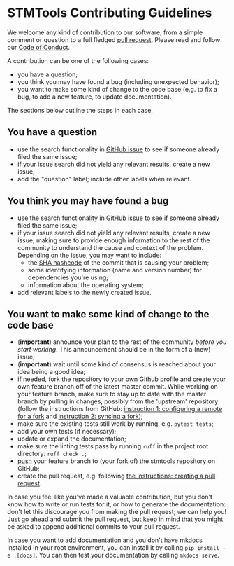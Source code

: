 
# STMTools Contributing Guidelines


We welcome any kind of contribution to our software, from a simple comment 
or question to a full fledged [pull request](https://help.github.com/articles/about-pull-requests/). 
Please read and follow our [Code of Conduct](./CODE_OF_CONDUCT.md).

A contribution can be one of the following cases:

- you have a question;
- you think you may have found a bug (including unexpected behavior);
- you want to make some kind of change to the code base (e.g. to fix a bug, to add a new feature, to update documentation).

The sections below outline the steps in each case.

## You have a question

-  use the search functionality in [GitHub issue](https://github.com/TUDelftGeodesy/stmtools/issues)
to see if someone already filed the same issue;
-  if your issue search did not yield any relevant results, create a new issue;
-  add the "question" label; include other labels when relevant.

## You think you may have found a bug

- use the search functionality in [GitHub issue](https://github.com/TUDelftGeodesy/stmtools/issues) to see if someone already filed the same issue;
- if your issue search did not yield any relevant results, create a new issue, making sure to provide enough information to the rest of the community to understand the cause and context of the problem. Depending on the issue, you may want to include:
    - the [SHA hashcode](https://help.github.com/articles/autolinked-references-and-urls/#commit-shas>) of the commit that is causing your problem;
    - some identifying information (name and version number) for dependencies you're using;
    - information about the operating system;
- add relevant labels to the newly created issue.

## You want to make some kind of change to the code base

- (**important**) announce your plan to the rest of the community *before you start working*. This announcement should be in the form of a (new) issue;
- (**important**) wait until some kind of consensus is reached about your idea being a good idea;
- if needed, fork the repository to your own Github profile and create your own feature branch off of the latest master commit. While working on your feature branch, make sure to stay up to date with the master branch by pulling in changes, possibly from the 'upstream' repository (follow the instructions from GitHub: [instruction 1: configuring a remote for a fork](https://help.github.com/articles/configuring-a-remote-for-a-fork/) and [instruction 2: syncing a fork](https://help.github.com/articles/syncing-a-fork/));
- make sure the existing tests still work by running, e.g. `pytest tests`;
- add your own tests (if necessary);
- update or expand the documentation;
- make sure the linting tests pass by running `ruff` in the project root directory: `ruff check .`;
- [push](http://rogerdudler.github.io/git-guide/) your feature branch to (your fork of) the stmtools repository on GitHub;
- create the pull request, e.g. following [the instructions: creating a pull request](https://help.github.com/articles/creating-a-pull-request/).

In case you feel like you've made a valuable contribution, but you don't know how to write or run tests for it, or how to generate the documentation: don't let this discourage you from making the pull request; we can help you! Just go ahead and submit the pull request, but keep in mind that you might be asked to append additional commits to your pull request.

In case you want to add documentation and you don't have mkdocs installed in your root environment, you can install it by calling ```pip install -e .[docs]```. You can then test your documentation by calling ```mkdocs serve```.